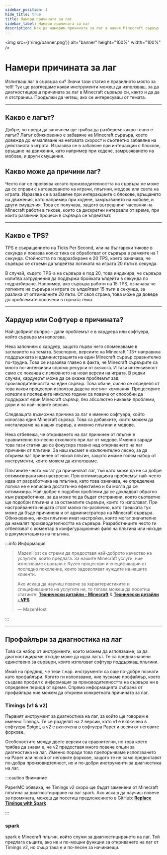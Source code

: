 ```yaml
---
sidebar_position: 1
hide_title: true
title: Намери причината за лаг
sidebar_label: Намери причината за лаг
description: Как да намерим причината за лаг в нашия Minecraft сървър
---
```


<img src={('/img/banner.png')} alt="banner" height="100%" width="100%" />

<div class="text--center">
<h1>Намери причината за лаг</h1>
</div>

Изпитваш лаг в сървъра си? Значи тази статия е правилното място за теб! Тук ще разгледаме какви инструменти можеш
да използваш, за да диагностицираш причината за лаг в Minecraft сървъра си, както и да да я отстраниш. Продължи да
четеш, ако се интересуваш от темата.

---

## Какво е лагът?
Добре, но преди да започнем ще трябва да разберем: какво точно е лагът? Лагът обикновенно е забавяне на Minecraft 
сървъра, което довежда до нямаляване на неговата скорост и съответно забавяне на действията в играта. 
Изразява се в забавяне при интеракции с блокове, връщане на движения, като например при ходене, замръзяването 
на мобове, и други смущения.

## Какво може да причини лаг?
Често лаг се проявява когато производителността на сървъра не може да се справи с натоварването 
на играчи, плъгини, модове или света на играта. Изразява се в забавяне при интеракциите с блокове, връщането
на движения, като например при ходене, замръзването на мобове, и други смущения.
Това се получава, защото вътрешният часовник на Minecraft работи в тикове, които са дискретни интервали 
от време, при които различни процеси в сървъра се ъпдейтват.

---

## Какво е TPS?
TPS е съкращението на Ticks Per Second, или на български тикове в секунда и показва колко тика се обработват от сървъра 
в рамките на 1 секунда. Стойността по подразбиране е 20 TPS, което означава, че сървъра се стреми да ъпдейтва логиката 
на играта 20 пъти в секунда.

В случай, където TPS-а на сървъра е под 20, това индикира, че сървъра изпитва затруднения да поддържа бройката
ъпдейти в секунда по подразбиране. Например, ако сървъра работи на 15 TPS, означава че логиките на сървъра и играта
се ъпдейтват 15 пъти в секунда, за разлика от оптималните 20 пъти. От своя страна, това може да доведе до проблемите
посочени в горната тема.

---

## Хардуер или Софтуер е причината?
Най-добрият въпрос - дали проблемът е в хардуера или софтуера, който сървъра ми използва.

Нека започнем с хардуер, защото първо него споменаваме в заглавието на темата. Безспорно, версиите на Minecraft 1.13+
направиха поддръжката и администрацията на един Minecraft сървър сравнително по-трудна. Това се изразява главно в
факта, че Minecraft сървърите са много по-интензивни спрямо ресурси от всякога. И тази интензивност само се покачва с
излизането на нови версии на играта. В редки случаи, хардуерът може да се окаже проблемът зад производителността на
един сървър. Това обаче, силно се определя от това какви процесори използва дадена хостинг компания. Процесорите
излезли в последните няколко години са повече от способни да поддържат един Minecraft сървър, без абсолютно
никакви проблеми, дори и на най-новите версии.

Следващата възможна причина за лаг е именно софтуера, който използва един Minecraft сървър. Това са добавките, които
можем да инсталираме на нашия сървър, а именно плъгини и модове.

Нека отбележа, че откриването на лаг причинен от плъгин е сравнително по-лесно отколкото при лаг от модове. Именно
заради това тази статия ще се фокусира главно над откриването на лаг причинен от плъгини. За наш късмет е изключително
лесно, за да открием лаг причинен от някой плъгин, защото имаме голям набор от инструменти, които можем да използваме.

Плъгините често могат да причиняват лаг, тъй като може да не са добре оптимизирани или настроени. При оптимизацията
проблемът най-често идва от разработчика на плъгина, като това означава, че определена логика не е написана достатъчно
ефективно и би могла да се оптимизира. Най-добре е подобни проблеми да се докладват обратно към разработчика, за да може
те да бъдат отстранени, което съответно ще подобри плъгина и за останалите сървъри, които го използват. При настройването
нещата стоят малко по-различно, като грешката тук може да бъде причинена и от администратора на Minecraft сървъра.
Обикновенно, някои плъгини имат настройки, които могат значително да намалят производителността на сървъра. Разработчиците
често ги отбелязват с коментар в конфигурационния файл на плъгина или някъде в документацията на плъгина.

:::info Информация

> MazenHost се стреми да предоставя най-доброто качество на услугите, които предлага. За нашите Minecraft услуги, ние
> използваме сървъри с Ryzen процесори и спецификации от последно поколение, които задоволяват нуждите на нашите клиенти.
>
> Ако искаш да научиш повече за характеристиките и спецификациите на услугите ни, то тогава можеш да посетиш статиите:
> **[Технически детайли - Minecraft](/docs/services-description/minecraft-service.md)** & **[Технически детайли - VPS](/docs/services-description/vps-service.md)**
> 
> — MazenHost

:::

---

## Профайлъри за диагностика на лаг
Това са набор от инструменти, които можем да използваме, за да диагностицираме откъде може да идва лагът. Те са 
предназначени единствено за сървъри, които използват софтуер поддържащ плъгини.

Имай на предвид, че тези т.нар. инструменти са още по-добре познати като профайлъри. Когато ги използваме, ние
пускаме профайлър, което създава профил с информация за производителността на сървъра ни в определен период от време.
Спрямо информацията събрана от профайлъра ние можем да открием конкретната причината за лаг.

### Timings (v1 & v2)
Първият инструмент за диагностика на лаг, за който ще говорим е именно Timings. Те се разделят на 2 версии, като
v1 е включена в софтуера Spigot, а v2 е включена в софтуера Paper и всеки от неговите форкове.

Особеностите между двете версии са сравнителни, но това което трябва да знаем е, че v2 предоставя много повече опции
за диагностика на лаг. Именно поради това препоръчваме използването на Paper или някой от неговите форкове, защото
те не само предоставят по-добра произовидтелност, но и по-добри инструменти за диагностика на лаг.

:::caution Внимание

PaperMC обявиха, че Timings v2 скоро ще бъдат заменени от Minecraft плъгина за диагностициране на лаг spark. Ако искаш
да научиш повече за промяната, можеш да посетиш предложението в GitHub: **[Replace Timings with Spark](https://github.com/PaperMC/Paper/issues/8948)**

:::

### spark
spark е Minecraft плъгин, който служи за диагностицирането на лаг. Той предлага същите, ако не и по-мощни функции за
откриването на лаг от Timings v2, но също така е и по-лесен за начинаещи.
